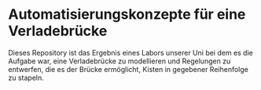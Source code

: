 # Automatisierungskonzepte für eine Verladebrücke

Dieses Repository ist das Ergebnis eines Labors unserer Uni bei dem es die Aufgabe war, eine Verladebrücke zu modellieren und Regelungen zu entwerfen, die es der Brücke ermöglicht, Kisten in gegebener Reihenfolge zu stapeln. 
